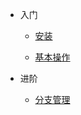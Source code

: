 <!-- docs/_sidebar.md -->

* 入门

  * [安装](git/setup)

  * [基本操作](git/basic_operations)

* 进阶

  * [分支管理](git/branch)
